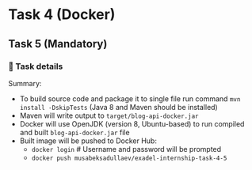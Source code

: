 # Task 4 (Docker)

## Task 5 (Mandatory)

### :memo: Task details

Summary:
- To build source code and package it to single file run command `mvn install -DskipTests` (Java 8 and Maven should be installed)
- Maven will write output to `target/blog-api-docker.jar`
- Docker will use OpenJDK (version 8, Ubuntu-based) to run compiled and built `blog-api-docker.jar` file
- Built image will be pushed to Docker Hub:
  - `docker login`  # Username and password will be prompted
  - `docker push musabeksadullaev/exadel-internship-task-4-5`

<!-- 
### :memo: Task details
Summary:
- To push to and pull from Docker Hub need to [register](https://hub.docker.com/signup) in Docker Hub
- Need to [create repository](https://docs.docker.com/docker-hub/#step-2-create-your-first-repository)
- After registering need to:
  - ```docker login -u <LOGIN/USERNAME> -p <PASSWORD>```  # login from Docker CLI
  - ```docker image tag <REPO_NAME> <DOCKERHUB_USERNAME>/<REPO_NAME>```  # tag/rename image
  - ```docker image push <DOCKERHUB_USERNAME>/<REPO_NAME>```  # Push (upload) image to Docker Hub
  - ```docker image pull <DOCKERHUB_USERNAME>/<REPO_NAME>```  # Pull (download) image from Docker Hub
- More information you can find [here](https://docs.docker.com/docker-hub/)

Created `Dockerfile` with next content:
``` Dockerfile
FROM nginx:1.22.0-alpine

ENV DEVOPS musabeksadullaev

COPY ./info.html /usr/share/nginx/html/info.html

COPY ./generate.sh /app/generate.sh

CMD ["/bin/sh", "-c", "/app/generate.sh && nginx -g 'daemon off;'"]
```

Created `generate.sh` with next content:
``` bash
#!/bin/sh

sed -i "s/ENV_VAR/$DEVOPS/" /usr/share/nginx/html/info.html
```

Created `info.html` with next content:
``` html
<p>ENV_VAR</p>
```

### :arrow_forward: Commands to run image

Build image from Dockerfile
``` bash
docker build -t task-4-subtask-3-2 .
```

Run built image (**no variable**)
``` bash
docker run -d -p 1000:80 --name task-4-subtask-3-2 task-4-subtask-3-2
```

Get page with variable
``` bash
curl localhost:1000/info.html
```

After running command above you will get response something like this:
`<p>musabeksadullaev</p>`

------

Run built image (**with variable**)
``` bash
docker run -d -p 1000:80 --name task-4-subtask-3-2 --env DEVOPS=1qaz2wsx task-4-subtask-3-2
```

Get page with variable
``` bash
curl localhost:1000/info.html
```

After running command above you will get response something like this:
`<p>1qaz2wsx</p>`


## Task 4 (Extra)
 -->
